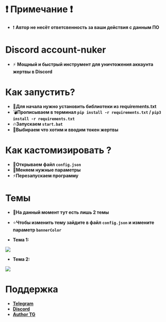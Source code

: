 # **❗ Примечание ❗**
- ❗ **Автор не несёт ответсвенность за ваши действия с данным ПО**

# **Discord account-nuker**
- ⚡ **Мощный и быстрый инструмент для уничтожения аккаунта жертвы в Discord**

# **Как запустить?**
- 🖤**Для начала нужно установить библиотеки из requirements.txt**
- 💣**Прописываем в терминал `pip install -r requirements.txt` / `pip3 install -r requirements.txt`**
- 🔥**Запускаем `start.bat`**
- 🧨**Выбираем что хотим и вводим токен жертвы**

# **Как кастомизировать ?**
- 🥂**Открываем файл `config.json`**
- 🌋**Меняем нужные параметры**
- ⚡**Перезапускаем программу**

# **Темы**
- 🌙**На данный момент тут есть лишь 2 темы**
- ⭐**Чтобы изменить тему зайдите в файл `config.json` и измените параметр `bannerColor`**

- **Тема 1:**
<img src="https://media.discordapp.net/attachments/1047263456094597173/1081622254141583522/image.png">

- **Тема 2:**
<img src="https://media.discordapp.net/attachments/1047263456094597173/1081622611441762344/image.png">

# **Поддержка**
- **[Telegram](https://t.me/wagnerization)**
- **[Discord](https://discord.gg/qDxWCrMN6V)**
- **[Author TG](https://t.me/neesssgz)**
